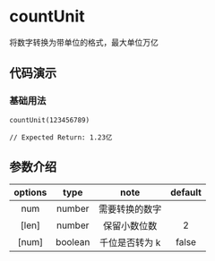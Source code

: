 # countUnit

将数字转换为带单位的格式，最大单位万亿

## 代码演示

### 基础用法

```
countUnit(123456789)

// Expected Return: 1.23亿
```

## 参数介绍

| options |  type   |      note      | default |
| :-----: | :-----: | :------------: | :-----: |
|   num   | number  | 需要转换的数字 |         |
|  [len]  | number  |  保留小数位数  |    2    |
|  [num]  | boolean | 千位是否转为 k |  false  |
